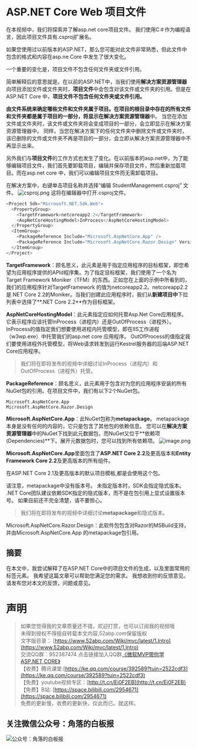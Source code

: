 # ASP.NET Core Web 项目文件
在本视频中，我们将探索并了解asp.net core项目文件。 我们使用C＃作为编程语言，因此项目文件具有.csproj扩展名。

如果您使用过以前版本的ASP.NET，那么您可能对此文件非常熟悉，但此文件中包含的格式和内容在asp.ne Core 中发生了很大变化。 

 一个重要的变化是，项目文件不包含任何文件夹或文件引用。

简单解释后的意思就是。在以前的ASP.NET中，当我们使用**解决方案资源管理器**向项目添加文件或文件夹时，**项目文件**中会包含对该文件或文件夹的引用。但是在ASP.NET Core 中，**项目文件不包含任何文件夹或文件引用。**

**由文件系统来确定哪些文件和文件夹属于项目。**在项目的根目录中存在的所有文件和文件夹都是属于项目的一部分，将显示在**解决方案资源管理器**中。 当您在添加文件或文件夹时，该文件或文件夹将会变成项目的一部分，会立即显示在解决方案资源管理器中。 同样，当您在解决方案下的任何文件夹中删除文件或文件夹时，该已删除的文件或文件夹不再是项目的一部分，会立即从解决方案资源管理器中不再显示出来。

另外我们与**项目文件**的工作方式也发生了变化。在以前版本的asp.net中，为了能够编辑项目文件，我们首先要卸载项目，编辑并保存项目文件，然后重新加载项目。而在asp.net core 中，我们可以编辑项目文件而无需卸载项目。

在解决方案中，右键单击项目名称并选择“编辑 StudentManagement.csproj” 文件。
![csproj.png](https://upload-images.jianshu.io/upload_images/1979022-1163bbc9e2e89052.png)
这将在编辑器中打开.csproj文件。  
```csharp
<Project Sdk="Microsoft.NET.Sdk.Web">
  <PropertyGroup>
    <TargetFramework>netcoreapp2.2</TargetFramework>
    <AspNetCoreHostingModel>InProcess</AspNetCoreHostingModel>
  </PropertyGroup>
  <ItemGroup>
    <PackageReference Include="Microsoft.AspNetCore.App" />
    <PackageReference Include="Microsoft.AspNetCore.Razor.Design" Version="2.2.0" PrivateAssets="All" />
  </ItemGroup>
</Project>
```

**TargetFramework**：顾名思义，此元素是用于指定应用程序的目标框架，即您希望为应用程序提供的APId程序集。为了指定目标框架，我们使用了一个名为Target Framework Moniker（TFM）的东西。正如您在上面的示例中所看到的，我们的应用程序针对TargetFramework 的值为netcoreapp2.2。netcoreapp2.2是.NET Core 2.2的Moniker。当我们创建此应用程序时，我们从**新建项目中**下拉列表中选择了**.NET Core 2.2**作为目标框架。
 
**AspNetCoreHostingModel**：此元素指定应如何托管Asp.Net Core应用程序。它表示程序应该托管InProcess（进程内）还是OutOfProcess（进程外）。
InProcess的值指定我们想要使用进程内托管模型，即在IIS工作进程（w3wp.exe）中托管我们的asp.net core 应用程序。
OutOfProcess的值指定我们要使用进程外托管模型，将Web请求转发到运行Kestrel服务器的后端ASP.NET Core应用程序。

> 我们将在即将发布的视频中详细讨论InProcess（进程内）和OutOfProcess（进程外）托管。

**PackageReference**：顾名思义，此元素用于包含对为您的应用程序安装的所有NuGet包的引用。在项目文件中，我们有以下2个NuGet包。 
```
Microsoft.AspNetCore.App
Microsoft.AspNetCore.Razor.Design
```

**Microsoft.AspNetCore.App**：此NuGet包称为**metapackage**。
metapackage本身是没有任何的内容的，它只是包含了其他包的依赖信息。
您可以在**解决方案资源管理器**中的NuGet下找到此元数据包，而NuGet又位于**依赖项(Dependencies)**下。展开元数据包时，您可以找到所有依赖项。
![image.png](https://upload-images.jianshu.io/upload_images/1979022-f06cbc399161a80d.png)

**Microsoft.AspNetCore.App**里面包含了**ASP.NET Core 2.2**及更高版本和**Entity Framework Core 2.2**及更高版本的所有组件。

在ASP.NET Core 2.1及更高版本的默认项目模板,都是会使用这个包。

请注意，metapackage中没有版本号。 未指定版本时，SDK会指定隐式版本。
 .NET Core团队建议依赖SDK指定的隐式版本，而不是在包引用上显式设置版本号。
 如果目前还不完全清楚，请不要担心。 

>我们将在即将发布的视频中详细讨论**metapackage**和隐式版本。

 Microsoft.AspNetCore.Razor.Design：此软件包包含对Razor的MSBuild支持，并由Microsoft.AspNetCore.App 的metapackage包引用。

## 摘要

在本文中，我尝试解释了在ASP.NET Core中的项目文件的生成，以及里面常用的标签元素。
我希望这篇文章可以帮助您满足您的需求。
我想收到你的反馈意见。
请发布您对本文的反馈，问题或意见。


# 声明

> 如果您觉得我的文章质量还不错，欢迎打赏，也可以订阅我的视频哦 </br>
> 未得到授权不得擅自转载本文内容,52abp.com保留版权</br>
> 文字版目录： [https://www.52abp.com/Wiki/mvc/latest/1.Intro](https://www.52abp.com/Wiki/mvc/latest/1.Intro) </br>
> 交流QQ群：952387474 点击链接加入QQ群[《微软MVP带你学ASP.NET CORE》](https://jq.qq.com/?_wv=1027&k=5nq4PFQ)</br>
> 【收费】腾讯课堂:[https://ke.qq.com/course/392589?tuin=2522cdf3](https://ke.qq.com/course/392589?tuin=2522cdf3) </br>
> 【免费】youtube视频专区：[http://t.cn/Ei0F2EB](http://t.cn/Ei0F2EB) </br>
>【免费】B站: [https://space.bilibili.com/2954671](https://space.bilibili.com/2954671) </br>
>免费的更新慢，收费的更新快，仅此而已。就这样。 </br>


## 关注微信公众号：角落的白板报
![公众号：角落的白板报](https://upload-images.jianshu.io/upload_images/1979022-f19c505c18160c16.png)

